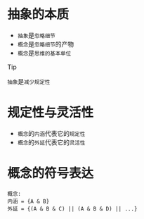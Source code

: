 # 抽象的本质

- `抽象`是`忽略细节`
- `概念`是`忽略细节`的产物
- `概念`是`思维的基本单位`

> [!TIP]
> `抽象`是`减少规定性`

# 规定性与灵活性

- `概念`的`内涵`代表它的`规定性`
- `概念`的`外延`代表它的`灵活性`

# 概念的符号表达

```
概念:
内涵 = {A & B}
外延 = {(A & B & C) || (A & B & D) || ...}
```
